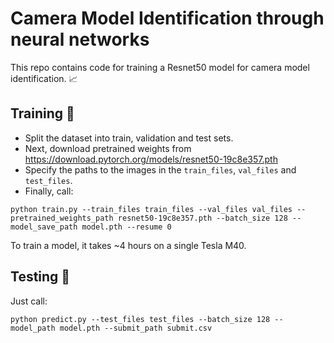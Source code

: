 # Camera Model Identification through neural networks

This repo contains code for training a Resnet50 model for camera model identification. 📈

## Training 🏃

- Split the dataset into train, validation and test sets.
- Next, download pretrained weights from https://download.pytorch.org/models/resnet50-19c8e357.pth
- Specify the paths to the images in the `train_files`, `val_files` and `test_files`.
- Finally, call:
```
python train.py --train_files train_files --val_files val_files --pretrained_weights_path resnet50-19c8e357.pth --batch_size 128 --model_save_path model.pth --resume 0
```

To train a model, it takes ~4 hours on a single Tesla M40.

## Testing 🚀

Just call:

```
python predict.py --test_files test_files --batch_size 128 --model_path model.pth --submit_path submit.csv
```

